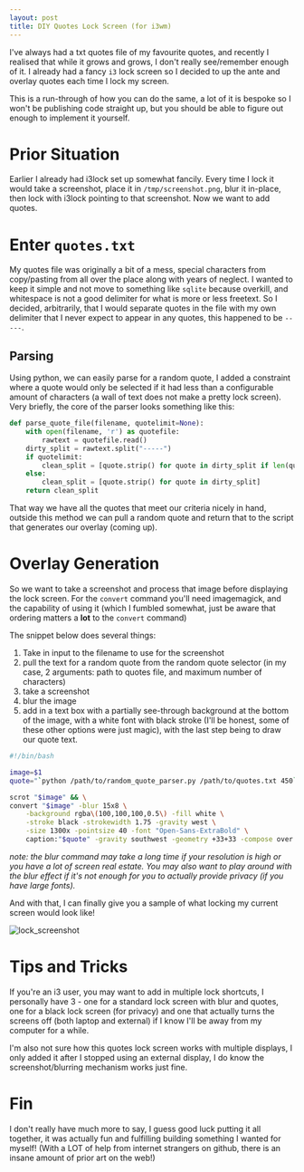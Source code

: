 ```yaml
---
layout: post
title: DIY Quotes Lock Screen (for i3wm)
---
```


I've always had a txt quotes file of my favourite quotes, and recently I realised that while it grows and grows, I don't really see/remember enough of it. I already had a fancy `i3` lock screen so I decided to up the ante and overlay quotes each time I lock my screen.

This is a run-through of how you can do the same, a lot of it is bespoke so I won't be publishing code straight up, but you should be able to figure out enough to implement it yourself.

# Prior Situation

Earlier I already had i3lock set up somewhat fancily. Every time I lock it would take a screenshot, place it in `/tmp/screenshot.png`, blur it in-place, then lock with i3lock pointing to that screenshot. Now we want to add quotes.

# Enter `quotes.txt`

My quotes file was originally a bit of a mess, special characters from copy/pasting from all over the place along with years of neglect. I wanted to keep it simple and not move to something like `sqlite` because overkill, and whitespace is not a good delimiter for what is more or less freetext. So I decided, arbitrarily, that I would separate quotes in the file with my own delimiter that I never expect to appear in any quotes, this happened to be `-----`.

## Parsing

Using python, we can easily parse for a random quote, I added a constraint where a quote would only be selected if it had less than a configurable amount of characters (a wall of text does not make a pretty lock screen). Very briefly, the core of the parser looks something like this:

```python
def parse_quote_file(filename, quotelimit=None):
    with open(filename, 'r') as quotefile:
        rawtext = quotefile.read()
    dirty_split = rawtext.split("-----")
    if quotelimit:
        clean_split = [quote.strip() for quote in dirty_split if len(quote.strip()) <= quotelimit]
    else:
        clean_split = [quote.strip() for quote in dirty_split]
    return clean_split

```

That way we have all the quotes that meet our criteria nicely in hand, outside this method we can pull a random quote and return that to the script that generates our overlay (coming up).

# Overlay Generation

So we want to take a screenshot and process that image before displaying the lock screen. For the `convert` command you'll need imagemagick, and the capability of using it (which I fumbled somewhat, just be aware that ordering matters a **lot** to the `convert` command)

The snippet below does several things:
1. Take in input to the filename to use for the screenshot
1. pull the text for a random quote from the random quote selector (in my case, 2 arguments: path to quotes file, and maximum number of characters)
1. take a screenshot
1. blur the image
1. add in a text box with a partially see-through background at the bottom of the image, with a white font with black stroke (I'll be honest, some of these other options were just magic), with the last step being to draw our quote text.

```bash
#!/bin/bash

image=$1
quote="`python /path/to/random_quote_parser.py /path/to/quotes.txt 450`"

scrot "$image" && \
convert "$image" -blur 15x8 \
    -background rgba\(100,100,100,0.5\) -fill white \
    -stroke black -strokewidth 1.75 -gravity west \
    -size 1300x -pointsize 40 -font "Open-Sans-ExtraBold" \
    caption:"$quote" -gravity southwest -geometry +33+33 -compose over -composite "$image"
```

*note: the blur command may take a long time if your resolution is high or you have a lot of screen real estate. You may also want to play around with the blur effect if it's not enough for you to actually provide privacy (if you have large fonts).*

And with that, I can finally give you a sample of what locking my current screen would look like!

![lock_screenshot](https://arahayrabedian.github.io/images/2018-01-28/lock_screenshot.png)

# Tips and Tricks

If you're an i3 user, you may want to add in multiple lock shortcuts, I personally have 3 - one for a standard lock screen with blur and quotes, one for a black lock screen (for privacy) and one that actually turns the screens off (both laptop and external) if I know I'll be away from my computer for a while.

I'm also not sure how this quotes lock screen works with multiple displays, I only added it after I stopped using an external display, I do know the screenshot/blurring mechanism works just fine.

# Fin

I don't really have much more to say, I guess good luck putting it all together, it was actually fun and fulfilling building something I wanted for myself! (With a LOT of help from internet strangers on github, there is an insane amount of prior art on the web!)